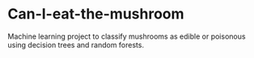 # Can-I-eat-the-mushroom
Machine learning project to classify mushrooms as edible or poisonous using decision trees and random forests.
